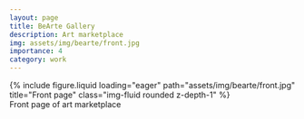```yaml
---
layout: page
title: BeArte Gallery
description: Art marketplace
img: assets/img/bearte/front.jpg
importance: 4
category: work
---
```


<div class="row">
    <div class="col-sm mt-3 mt-md-0">
        {% include figure.liquid loading="eager" path="assets/img/bearte/front.jpg" title="Front page" class="img-fluid rounded z-depth-1" %}
    </div>
</div>
<div class="caption"> 
    Front page of art marketplace
</div>




